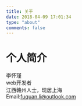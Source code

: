 ```yaml
---
title: 关于
date: 2018-04-09 17:01:34
type: "about"
comments: false
---
```


# 个人简介
  李怀瑾  
  web开发者  
  江西赣州人士，现居上海  
  Email:fuquan.li@outlook.com  
